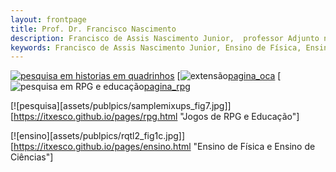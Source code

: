 ```yaml
---
layout: frontpage
title: Prof. Dr. Francisco Nascimento
description: Francisco de Assis Nascimento Junior,  professor Adjunto no Campus Sosígenes Costa da Universidade Federal do Sul da Bahia em Porto Seguro (BA), atuo na formação de professores; pesquisa as relações de identidade de gênero/étnico-raciais com a Ciência através de Histórias em Quadrinhos de Super-Heróis.
keywords: Francisco de Assis Nascimento Junior, Ensino de Física, Ensino de Ciências, histórias em quadrinhos, super-heróis, relações étnico-raciais,  comunidade de aprendizagem
---
```



[![pesquisa em historias em quadrinhos][quadrinhos]][pagina_hq] [![extensão][oca][pagina_oca] [![pesquisa em RPG e educação][rpg][pagina_rpg]


[![pesquisa][assets/publpics/samplemixups_fig7.jpg]][https://itxesco.github.io/pages/rpg.html "Jogos de RPG e Educação"]  

[![ensino][assets/publpics/rqtl2_fig1c.jpg]][https://itxesco.github.io/pages/ensino.html "Ensino de Física e Ensino de Ciências"]

[quadrinhos]: http://itxesco.github.io/assets/index_pics/hq.jpg
[pagina_hq]: https://itxesco.github.io/pages/hq.html "Histórias em Quadrinhos de super-heróis e ensino de física e ensino de Ciências"
[oca]: https://itxesco.github.io/assets/index_pics/oca_ufsb.jpg
[pagina_oca]: https://itxesco.github.io/pages/oca.html
[rpg]: https://itxesco.github.io/assets/index_pics/dragon_feynman.jpg
[pagina_rpg]: https://itxesco.github.io/pages/rpg.html

<!-- Meu comentário em HTML
<div class="navbar">
  <div class="navbar-inner">
      <ul class="nav">

                <li><a href="http://itxesco.github.io/pages/favoritos.html">favoritos</a></li>

      </ul>
  </div>
</div>
-->

